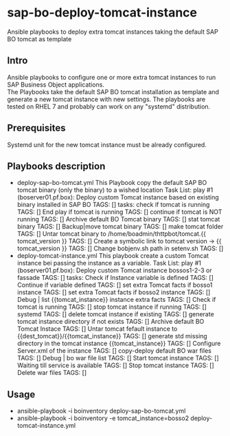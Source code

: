 # sap-bo-deploy-tomcat-instance
Ansible playbooks to deploy extra tomcat instances taking the default SAP BO tomcat as template
## Intro
Ansible playbooks to configure one or more extra tomcat instances to run SAP Business Object applications. \
The Playbooks take the default SAP BO tomcat installation as template and generate a new tomcat instance with new settings.
The playbooks are tested on RHEL 7 and probably can work on any "systemd" distribution.
## Prerequisites
Systemd unit for the new tomcat instance must be already configured.
## Playbooks description
* deploy-sap-bo-tomcat.yml
This Playbook copy the default SAP BO tomcat binary (only the binary) to a wished location 
  Task List:
    play #1 (boserver01.pf.box): Deploy custom Tomcat instance based on existing binary installed in SAP BO	TAGS: []
    tasks:
      check if tomcat is running	TAGS: []
      End play if tomcat is running	TAGS: []
      continue if tomcat is NOT running	TAGS: []
      Archive default BO Tomcat binary	TAGS: []
      stat tomcat binary	TAGS: []
      Backup|move tomcat binary	TAGS: []
      make tomcat folder	TAGS: []
      Untar tomcat binary to /home/boadmin/thttpbot/tomcat.{{ tomcat_version }}	TAGS: []
      Create a symbolic link to tomcat version -> {{ tomcat_version }}	TAGS: []
      Change bobjenv.sh path in setenv.sh	TAGS: []
* deploy-tomcat-instance.yml
  This playbook create a custom Tomcat instance bei passing the instance as a variable.
  Task List:
    play #1 (boserver01.pf.box): Deploy custom Tomcat instance bossos1-2-3 or fassade	TAGS: []
    tasks:
      Check if Instance variable is defined	TAGS: []
      Continue if variable defined	TAGS: []
      set extra Tomcat facts if bosso1 instance	TAGS: []
      set extra Tomcat facts if bosso2 instance	TAGS: []
      Debug | list {{tomcat_instance}} instance extra facts	TAGS: []
      Check if tomcat is running	TAGS: []
      stop tomcat instance if running	TAGS: []
      systemd	TAGS: []
      delete tomcat instance if existing	TAGS: []
      generate tomcat instance directory if not exists	TAGS: []
      Archive default BO Tomcat Instace	TAGS: []
      Untar tomcat fefault instance to {{dest_tomcat}}/{{tomcat_instance}}	TAGS: []
      generate std missing directory in the tomcat instance {{tomcat_instance}}	TAGS: []
      Configure Server.xml of the instance	TAGS: []
      copy-deploy default BO war files	TAGS: []
      Debug | bo war file list	TAGS: []
      Start tomcat instance	TAGS: []
      Waiting till service is available	TAGS: []
      Stop tomcat instance	TAGS: []
      Delete war files	TAGS: []
## Usage
* ansible-playbook -i boinventory deploy-sap-bo-tomcat.yml
* ansible-playbook -i boinventory -e tomcat_instance=bosso2 deploy-tomcat-instance.yml 
